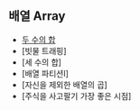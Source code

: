 ## 배열 Array
- [두 수의 합](https://leetcode.com/problems/two-sum/)
- [빗물 트래핑]
- [세 수의 합]
- [배열 파티션Ⅰ]
- [자신을 제외한 배열의 곱]
- [주식을 사고팔기 가장 좋은 시점] 
